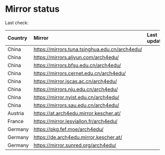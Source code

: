 <script src="./time.js"></script>
# Mirror status
Last check: <script type="text/javascript">localize(1727435961.2685182);</script>

|Country|Mirror|Last update|
|:------|:-----|:----------|
|China|https://mirrors.tuna.tsinghua.edu.cn/arch4edu/|<script type="text/javascript">localize(1727419456);</script>|
|China|https://mirrors.aliyun.com/arch4edu/|<script type="text/javascript">localize(1727375938);</script>|
|China|https://mirrors.bfsu.edu.cn/arch4edu/|<script type="text/javascript">localize(1727419456);</script>|
|China|https://mirrors.cernet.edu.cn/arch4edu/|<script type="text/javascript">localize(1727419456);</script>|
|China|https://mirror.iscas.ac.cn/arch4edu/|<script type="text/javascript">localize(1727419456);</script>|
|China|https://mirrors.nju.edu.cn/arch4edu/|<script type="text/javascript">localize(1727375938);</script>|
|China|https://mirror.nyist.edu.cn/arch4edu/|<script type="text/javascript">localize(1727375938);</script>|
|China|https://mirrors.sau.edu.cn/arch4edu/|<script type="text/javascript">localize(1727375938);</script>|
|Austria|https://at.arch4edu.mirror.kescher.at/|<script type="text/javascript">localize(1727419456);</script>|
|France|https://mirror.lesviallon.fr/arch4edu/|<script type="text/javascript">localize(1727375938);</script>|
|Germany|https://pkg.fef.moe/arch4edu/|<script type="text/javascript">localize(1727419456);</script>|
|Germany|https://de.arch4edu.mirror.kescher.at/|<script type="text/javascript">localize(1727419456);</script>|
|Germany|https://mirror.sunred.org/arch4edu/|<script type="text/javascript">localize(1727419456);</script>|

<script src="./tablefilter/tablefilter.js"></script>
<script src="./table.js"></script>